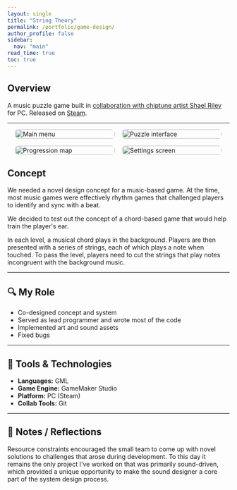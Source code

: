 ```yaml
---
layout: single
title: "String Theory"
permalink: /portfolio/game-design/
author_profile: false
sidebar:
  nav: "main"
read_time: true
toc: true
---
```

## Overview  
A music puzzle game built in [collaboration with chiptune artist Shael Riley](https://www.destructoid.com/chiptune-artist-shael-riley-wants-to-train-your-ears-with-new-game/) for PC. Released on [Steam](https://store.steampowered.com/app/402150/String_Theory/).  

---
<div style="display: flex; flex-wrap: wrap; gap: 16px; justify-content: center;">

  <a href="/assets/images/string-theory-1.jpg" data-lightbox="game-gallery" data-title="Main menu and title screen" style="flex: 1 1 45%; max-width: 45%;">
    <img src="/assets/images/string-theory-1.jpg" alt="Main menu" style="width: 100%; border-radius: 8px;" />
  </a>

  <a href="/assets/images/string-theory-2.jpg" data-lightbox="game-gallery" data-title="Core puzzle interface with logic wires" style="flex: 1 1 45%; max-width: 45%;">
    <img src="/assets/images/string-theory-2.jpg" alt="Puzzle interface" style="width: 100%; border-radius: 8px;" />
  </a>

  <a href="/assets/images/string-theory-3.jpg" data-lightbox="game-gallery" data-title="Progression map and difficulty levels" style="flex: 1 1 45%; max-width: 45%;">
    <img src="/assets/images/string-theory-3.jpg" alt="Progression map" style="width: 100%; border-radius: 8px;" />
  </a>

  <a href="/assets/images/string-theory-4.jpg" data-lightbox="game-gallery" data-title="Settings screen with audio controls" style="flex: 1 1 45%; max-width: 45%;">
    <img src="/assets/images/string-theory-4.jpg" alt="Settings screen" style="width: 100%; border-radius: 8px;" />
  </a>

</div>

## Concept
We needed a novel design concept for a music-based game. At the time, most music games were effectively rhythm games that challenged players to identify and sync with a beat. 

We decided to test out the concept of a chord-based game that would help train the player's ear. 

In each level, a musical chord plays in the background. Players are then presented with a series of strings, each of which plays a note when touched. To pass the level, players need to cut the strings that play notes incongruent with the background music. 

---

## 🔍 My Role  
- Co-designed concept and system 
- Served as lead programmer and wrote most of the code  
- Implemented art and sound assets
- Fixed bugs

---

## 🔧 Tools & Technologies  
- **Languages:** GML
- **Game Engine:** GameMaker Studio 
- **Platform:** PC (Steam) 
- **Collab Tools:** Git

---

## 💬 Notes / Reflections
Resource constraints encouraged the small team to come up with novel solutions to challenges that arose during development. To this day it remains the only project I've worked on that was primarily sound-driven, which provided a unique opportunity to make the sound designer a core part of the system design process. 
